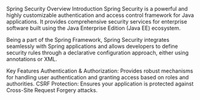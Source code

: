 Spring Security Overview
Introduction
Spring Security is a powerful and highly customizable authentication and access control framework for Java applications. It provides comprehensive security services for enterprise software built using the Java Enterprise Edition (Java EE) ecosystem.

Being a part of the Spring Framework, Spring Security integrates seamlessly with Spring applications and allows developers to define security rules through a declarative configuration approach, either using annotations or XML.

Key Features
Authentication & Authorization: Provides robust mechanisms for handling user authentication and granting access based on roles and authorities.
CSRF Protection: Ensures your application is protected against Cross-Site Request Forgery attacks.
